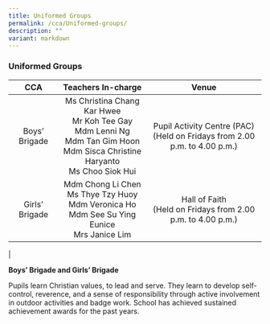 ```yaml
---
title: Uniformed Groups
permalink: /cca/Uniformed-groups/
description: ""
variant: markdown
---
```

### **Uniformed Groups**

|       CCA      |                                           Teachers In-charge                                          |                     Venue                     |
|:--------------:|:-----------------------------------------------------------------------------------------------------:|:---------------------------------------------:|
|  Boys’ Brigade | Ms Christina Chang Kar Hwee<br>Mr Koh Tee Gay<br>Mdm Lenni Ng<br>  Mdm Tan Gim Hoon<br>Mdm Sisca Christine Haryanto<br>Ms Choo Siok Hui   |Pupil Activity Centre (PAC) <br>(Held on Fridays from 2.00 p.m. to 4.00 p.m.) |
| Girls’ Brigade |              Mdm Chong Li Chen<br>  Ms Thye Tzy Huoy<br>Mdm Veronica Ho<br>Mdm See Su Ying Eunice<br>Mrs Janice Lim         | Hall of Faith<br> (Held on Fridays from 2.00 p.m. to 4.00 p.m.)    |
|

**Boys’ Brigade and Girls’ Brigade**

Pupils learn Christian values, to lead and serve. They learn to develop self-control, reverence, and a sense of responsibility through active involvement in outdoor activities and badge work. School has achieved sustained achievement awards for the past years.